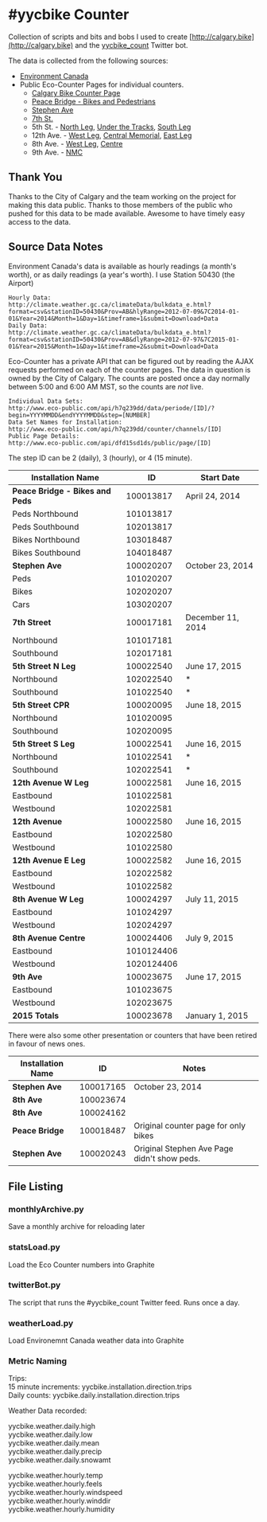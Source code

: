 # #yycbike Counter

Collection of scripts and bits and bobs I used to create [http://calgary.bike](http://calgary.bike) and the [yycbike_count](https://twitter.com/yycbike_count) Twitter bot.

The data is collected from the following sources:

  * [Environment Canada](http://climate.weather.gc.ca)
  * Public Eco-Counter Pages for individual counters.
    * [Calgary Bike Counter Page](http://www.eco-public.com/ParcPublic/?id=4190)
    * [Peace Bridge - Bikes and Pedestrians](http://www.eco-public.com/public2/?id=100018487)
    * [Stephen Ave](http://eco-public.com/public2/?id=100020207)
    * [7th St.](http://www.eco-public.com/public2/?id=100017181)
    * 5th St. - [North Leg](http://www.eco-public.com/public2/?id=100022540), [Under the Tracks](http://www.eco-public.com/public2/?id=100020095), [South Leg](http://www.eco-public.com/public2/?id=100022541)
    * 12th Ave. - [West Leg](http://www.eco-public.com/public2/?id=100022581), [Central Memorial](http://www.eco-public.com/public2/?id=100022580), [East Leg](http://www.eco-public.com/public2/?id=100022582)
    * 8th Ave. - [West Leg](http://www.eco-public.com/public2/?id=100024297), [Centre](http://www.eco-public.com/public2/?id=100024406)
    * 9th Ave. - [NMC](http://www.eco-public.com/public2/?id=100023675)

## Thank You

Thanks to the City of Calgary and the team working on the project for making this data public. Thanks to those members of the public who pushed for this data to be made available. Awesome to have timely easy access to the data.

## Source Data Notes

Environment Canada's data is available as hourly readings (a month's worth), or as daily readings (a year's worth). I use Station 50430 (the Airport)

    Hourly Data:
    http://climate.weather.gc.ca/climateData/bulkdata_e.html?format=csv&stationID=50430&Prov=AB&hlyRange=2012-07-09&7C2014-01-01&Year=2014&Month=1&Day=1&timeframe=1&submit=Download+Data
    Daily Data:
    http://climate.weather.gc.ca/climateData/bulkdata_e.html?format=csv&stationID=50430&Prov=AB&dlyRange=2012-07-97&7C2015-01-01&Year=2015&Month=1&Day=1&timeframe=2&submit=Download+Data

Eco-Counter has a private API that can be figured out by reading the AJAX requests performed on each of the counter pages. The data in question is owned by the City of Calgary. The counts are posted once a day normally between 5:00 and 6:00 AM MST, so the counts are *not* live.

    Individual Data Sets:
    http://www.eco-public.com/api/h7q239dd/data/periode/[ID]/?begin=YYYYMMDD&endYYYYMMDD&step=[NUMBER]
    Data Set Names for Installation:
    http://www.eco-public.com/api/h7q239dd/counter/channels/[ID]
    Public Page Details:
    http://www.eco-public.com/api/dfd15sd1ds/public/page/[ID]

The step ID can be 2 (daily), 3 (hourly), or 4 (15 minute).

Installation Name |     ID    | Start Date
------------------|-----------|------------
**Peace Bridge - Bikes and Peds**  | 100013817 | April 24, 2014
Peds Northbound   | 101013817 | 
Peds Southbound   | 102013817 | 
Bikes Northbound  | 103018487 | 
Bikes Southbound  | 104018487 | 
**Stephen Ave**   | 100020207 | October 23, 2014
Peds              | 101020207 |
Bikes             | 102020207 | 
Cars              | 103020207 |
**7th Street**    | 100017181 | December 11, 2014
Northbound        | 101017181 | 
Southbound        | 102017181 |
**5th Street N Leg**  | 100022540 | June 17, 2015
Northbound        | 102022540 | *
Southbound        | 101022540 | *
**5th Street CPR** | 100020095 | June 18, 2015
Northbound        | 101020095 |
Southbound        | 102020095 |
**5th Street S Leg**  | 100022541 | June 16, 2015
Northbound        | 101022541 | *
Southbound        | 102022541 | *
**12th Avenue W Leg** | 100022581 | June 16, 2015
Eastbound        | 101022581 | 
Westbound        | 102022581 |
**12th Avenue**  | 100022580 | June 16, 2015
Eastbound        | 102022580 | 
Westbound        | 101022580 |
**12th Avenue E Leg** | 100022582 | June 16, 2015
Eastbound        | 102022582 |
Westbound        | 101022582 |
**8th Avenue W Leg** | 100024297 | July 11, 2015
Eastbound        | 101024297 |
Westbound        | 102024297 |
**8th Avenue Centre** | 100024406 | July 9, 2015
Eastbound        | 1010124406 | 
Westbound        | 1020124406 | 
**9th Ave** | 100023675 | June 17, 2015
Eastbound        | 101023675 |
Westbound        | 102023675 |
**2015 Totals** | 100023678 | January 1, 2015 


There were also some other presentation or counters that have been retired in favour of news ones.

Installation Name |     ID    | Notes
------------------|-----------|------------
**Stephen Ave**   | 100017165 | October 23, 2014
**8th Ave**       | 100023674 | 
**8th Ave**       | 100024162 | 
**Peace Bridge**  | 100018487 | Original counter page for only bikes
**Stephen Ave**   | 100020243 | Original Stephen Ave Page didn't show peds.

## File Listing

### monthlyArchive.py

Save a monthly archive for reloading later

### statsLoad.py

Load the Eco Counter numbers into Graphite

### twitterBot.py

The script that runs the #yycbike\_count Twitter feed. Runs once a day.

### weatherLoad.py

Load Environemnt Canada weather data into Graphite

### Metric Naming

Trips:  
15 minute increments: yycbike.installation.direction.trips  
Daily counts: yycbike.daily.installation.direction.trips

Weather Data recorded:

yycbike.weather.daily.high  
yycbike.weather.daily.low  
yycbike.weather.daily.mean  
yycbike.weather.daily.precip  
yycbike.weather.daily.snowamt

yycbike.weather.hourly.temp  
yycbike.weather.hourly.feels  
yycbike.weather.hourly.windspeed  
yycbike.weather.hourly.winddir  
yycbike.weather.hourly.humidity
